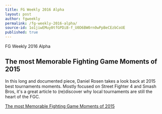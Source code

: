 ```yaml
---
title: FG Weekly 2016 Alpha
layout: post
author: fgweekly
permalink: /fg-weekly-2016-alpha/
source-id: 1o1jiwEMuy0tfGPDiB-f_U0D6BW0rn0wPpBeCEzbCoUE
published: true
---
```

FG Weekly 2016 Alpha

## The most Memorable Fighting Game Moments of 2015

In this long and documented piece, Daniel Rosen takes a look back at 2015 best tournaments moments. Mostly focused on Street Fighter 4 and Smash Bros, it's a great article to (re)discover why local tournaments are still the heart of the FGC.

[The most Memorable Fighting Game Moments of 2015](http://www.thescoreesports.com/news/5424)

